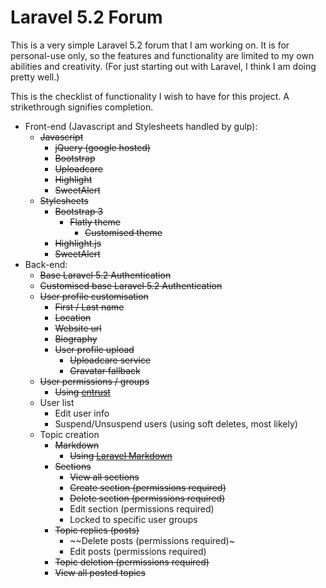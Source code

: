 # Laravel 5.2 Forum

This is a very simple Laravel 5.2 forum that I am working on. It is for personal-use only, so the features and functionality are limited to my own abilities and creativity. (For just starting out with Laravel, I think I am doing pretty well.)

This is the checklist of functionality I wish to have for this project. A strikethrough signifies completion.
- Front-end (Javascript and Stylesheets handled by gulp):
  - ~~Javascript~~
    - ~~jQuery (google hosted)~~
    - ~~Bootstrap~~
    - ~~Uploadcare~~
    - ~~Highlight~~
    - ~~SweetAlert~~
  - ~~Stylesheets~~
    - ~~Bootstrap 3~~
      - ~~Flatly theme~~
        - ~~Customised theme~~
    - ~~Highlight.js~~
    - ~~SweetAlert~~
- Back-end: 
  - ~~Base Laravel 5.2 Authentication~~
  - ~~Customised base Laravel 5.2 Authentication~~
  - ~~User profile customisation~~
    - ~~First / Last name~~
    - ~~Location~~
    - ~~Website url~~
    - ~~Biography~~
    - ~~User profile upload~~
      - ~~Uploadcare service~~
      - ~~Gravatar fallback~~
  - ~~User permissions / groups~~
    - ~~Using [entrust](https://github.com/Zizaco/entrust)~~
  - User list
    - Edit user info
    - Suspend/Unsuspend users (using soft deletes, most likely)
  - Topic creation
    - ~~Markdown~~
      - ~~Using [Laravel Markdown](https://github.com/GrahamCampbell/Laravel-Markdown)~~
    - ~~Sections~~
      - ~~View all sections~~
      - ~~Create section (permissions required)~~
      - ~~Delete section (permissions required)~~
      - Edit section (permissions required)
      - Locked to specific user groups
    - ~~Topic replies (posts)~~
      - ~~Delete posts (permissions required)~
      - Edit posts (permissions required)
    - ~~Topic deletion (permissions required)~~
    - ~~View all posted topics~~
